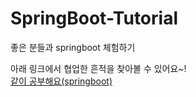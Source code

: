 # SpringBoot-Tutorial
좋은 분들과 springboot 체험하기

아래 링크에서 협업한 흔적을 찾아볼 수 있어요~!
<br>
<a href="https://github.com/BAECHOOs/Spring-toyproject" target='_blank'> 같이 공부해요(springboot) </a>

